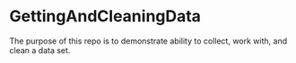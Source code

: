 # GettingAndCleaningData
The purpose of this repo is to demonstrate ability to collect, work with, and clean a data set.
